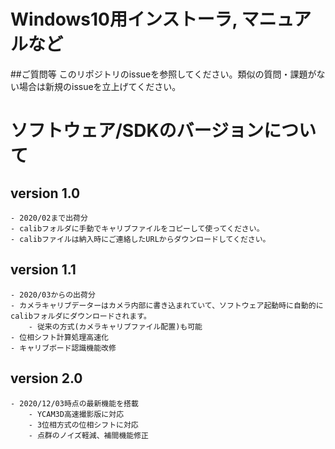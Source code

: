 # Windows10用インストーラ, マニュアルなど
##ご質問等
このリポジトリのissueを参照してください。類似の質問・課題がない場合は新規のissueを立上げてください。

# ソフトウェア/SDKのバージョンについて
## version 1.0 
	- 2020/02まで出荷分
	- calibフォルダに手動でキャリブファイルをコピーして使ってください。
	- calibファイルは納入時にご連絡したURLからダウンロードしてください。

## version 1.1
	- 2020/03からの出荷分
	- カメラキャリブデーターはカメラ内部に書き込まれていて、ソフトウェア起動時に自動的にcalibフォルダにダウンロードされます。
		- 従来の方式(カメラキャリブファイル配置)も可能
	- 位相シフト計算処理高速化
	- キャリブボード認識機能改修

## version 2.0
	- 2020/12/03時点の最新機能を搭載
	    - YCAM3D高速撮影版に対応
	    - 3位相方式の位相シフトに対応
	    - 点群のノイズ軽減、補間機能修正